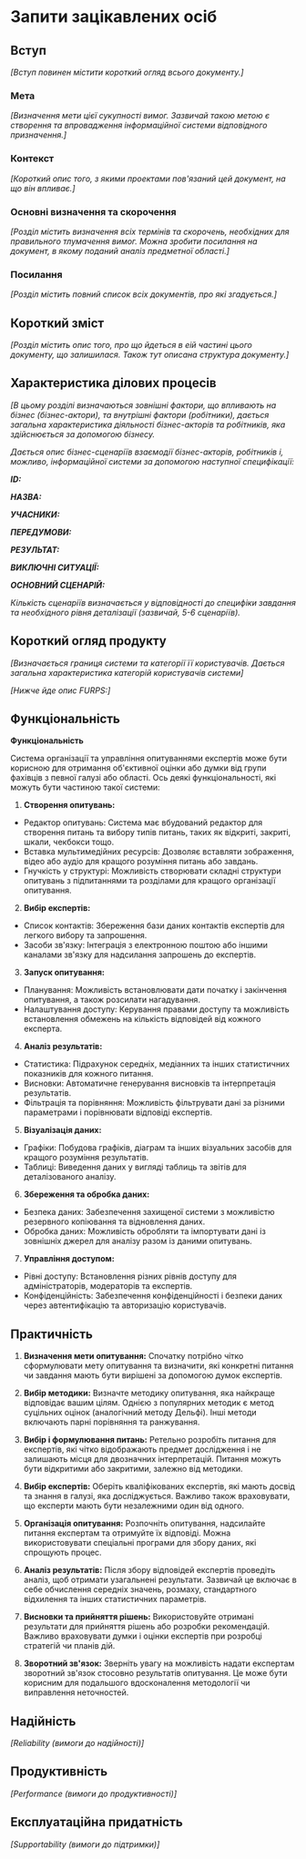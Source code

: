 # Запити зацікавлених осіб

## Вступ

*[Вступ повинен містити короткий огляд всього документу.]*

### Мета

*[Визначення мети цієї сукупності вимог. Зазвичай такою метою є створення та впровадження 
 інформаційної системи відповідного призначення.]*

### Контекст

*[Короткий опис того, з якими проектами пов'язаний цей документ, на що він впливає.]*


### Основні визначення та скорочення

*[Розділ містить визначення всіх термінів та скорочень, необхідних для правильного
тлумачення вимог. Можна зробити посилання на документ, в якому поданий аналіз предметної області.]*


### Посилання

*[Розділ містить повний список всіх документів, про які згадується.]*


## Короткий зміст

*[Розділ містить опис того, про що йдеться в еій частині цього документу, що залишилася. 
Також тут описана структура документу.]*

## Характеристика ділових процесів

*[В цьому розділі визначаються зовнішні фактори, що впливають на бізнес (бізнес-актори), 
та внутрішні фактори (робітники), дається загальна характеристика діяльності бізнес-акторів 
та робітників, яка здійснюється за допомогою бізнесу.*

*Дається опис бізнес-сценаріїв взаємодії бізнес-акторів, робітників і, можливо, інформаційної системи за допомогою наступної
специфікації:*

   
***ID:***
    
***НАЗВА:***
    
***УЧАСНИКИ:***

***ПЕРЕДУМОВИ:***

***РЕЗУЛЬТАТ:***

***ВИКЛЮЧНІ СИТУАЦІЇ:***

***ОСНОВНИЙ СЦЕНАРІЙ:***

*Кількість сценаріїв визначається у відповідності до специфіки завдання та необхідного 
рівня деталізації (зазвичай, 5-6 сценаріїв).*

## Короткий огляд продукту

*[Визначається границя системи та категорії її користувачів. Дається загальна характеристика категорій користувачів
системи]*

*[Нижче йде опис FURPS:]*


## Функціональність

**Функціональність**


Система організації та управління опитуваннями експертів може бути корисною для отримання об'єктивної оцінки або думки від групи фахівців з певної галузі або області. Ось деякі функціональності, які можуть бути частиною такої системи:

1. **Створення опитувань:**
- Редактор опитувань: Система має вбудований редактор для створення питань та вибору типів питань, таких як відкриті, закриті, шкали, чекбокси тощо.
- Вставка мультимедійних ресурсів: Дозволяє вставляти зображення, відео або аудіо для кращого розуміння питань або завдань.
- Гнучкість у структурі: Можливість створювати складні структури опитувань з підпитаннями та розділами для кращого організації опитування.

2. **Вибір експертів:**
- Список контактів: Збереження бази даних контактів експертів для легкого вибору та запрошення.
- Засоби зв'язку: Інтеграція з електронною поштою або іншими каналами зв'язку для надсилання запрошень до експертів.

3. **Запуск опитування:**
- Планування: Можливість встановлювати дати початку і закінчення опитування, а також розсилати нагадування.
- Налаштування доступу:
Керування правами доступу та можливість встановлення обмежень на кількість відповідей від кожного експерта.

4. **Аналіз результатів:**
- Статистика: Підрахунок середніх, медіанних та інших статистичних показників для кожного питання.
- Висновки: Автоматичне генерування висновків та інтерпретація результатів.
- Фільтрація та порівняння: Можливість фільтрувати дані за різними параметрами і порівнювати відповіді експертів.

5. **Візуалізація даних:**
- Графіки: Побудова графіків, діаграм та інших візуальних засобів для кращого розуміння результатів.
- Таблиці: Виведення даних у вигляді таблиць та звітів для деталізованого аналізу.

6. **Збереження та обробка даних:**
- Безпека даних: Забезпечення захищеної системи з можливістю резервного копіювання та відновлення даних.
- Обробка даних: Можливість обробляти та імпортувати дані із зовнішніх джерел для аналізу разом із даними опитувань.

7. **Управління доступом:**
- Рівні доступу: Встановлення різних рівнів доступу для адміністраторів, модераторів та експертів.
- Конфіденційність: Забезпечення конфіденційності і безпеки даних через автентифікацію та авторизацію користувачів.


## Практичність

1. **Визначення мети опитування:**
Спочатку потрібно чітко сформулювати мету опитування та визначити, які конкретні питання чи завдання мають бути вирішені за допомогою думок експертів.

2. **Вибір методики:**
Визначте методику опитування, яка найкраще відповідає вашим цілям. Однією з популярних методик є метод суцільних оцінок (аналогічний методу Дельфі). Інші методи включають парні порівняння та ранжування.

3. **Вибір і формулювання питань:** 
Ретельно розробіть питання для експертів, які чітко відображають предмет дослідження і не залишають місця для двозначних інтерпретацій. Питання можуть бути відкритими або закритими, залежно від методики.

4. **Вибір експертів:**
Оберіть кваліфікованих експертів, які мають досвід та знання в галузі, яка досліджується. Важливо також враховувати, що експерти мають бути незалежними один від одного.

5. **Організація опитування:**
Розпочніть опитування, надсилайте питання експертам та отримуйте їх відповіді. Можна використовувати спеціальні програми для збору даних, які спрощують процес.

6. **Аналіз результатів:** 
Після збору відповідей експертів проведіть аналіз, щоб отримати узагальнені результати. Зазвичай це включає в себе обчислення середніх значень, розмаху, стандартного відхилення та інших статистичних параметрів.

7. **Висновки та прийняття рішень:** 
Використовуйте отримані результати для прийняття рішень або розробки рекомендацій. Важливо враховувати думки і оцінки експертів при розробці стратегій чи планів дій.

8. **Зворотний зв'язок:**
Зверніть увагу на можливість надати експертам зворотний зв'язок стосовно результатів опитування. Це може бути корисним для подальшого вдосконалення методології чи виправлення неточностей.

## Надійність

*[Reliability (вимоги до надійності)]*

## Продуктивність

*[Performance (вимоги до продуктивності)]*

## Експлуатаційна придатність

*[Supportability (вимоги до підтримки)]*
